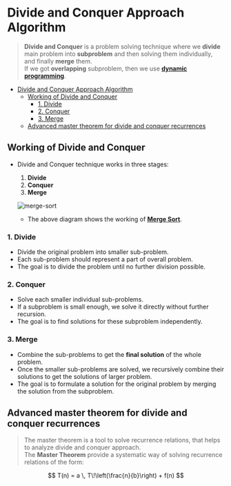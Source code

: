 # Divide and Conquer Approach Algorithm

> **Divide and Conquer** is a problem solving technique where we **divide** main problem into **subproblem** and then solving them individually, and finally **merge** them. \
> If we got **overlapping** subproblem, then we use [**dynamic programming**](../03_dynamic-programming/main.md).

- [Divide and Conquer Approach Algorithm](#divide-and-conquer-approach-algorithm)
  - [Working of Divide and Conquer](#working-of-divide-and-conquer)
    - [1. Divide](#1-divide)
    - [2. Conquer](#2-conquer)
    - [3. Merge](#3-merge)
  - [Advanced master theorem for divide and conquer recurrences](#advanced-master-theorem-for-divide-and-conquer-recurrences)

## Working of Divide and Conquer

- Divide and Conquer technique works in three stages:
    1. **Divide**
    2. **Conquer**
    3. **Merge**

    ![merge-sort](https://media.geeksforgeeks.org/wp-content/uploads/20240501171531/Working-of-Divide-and-Conquer-Algorithm.webp)

  - The above diagram shows the working of [**Merge Sort**](../../02_array/01_sorting/algo/merge-sort/main.cpp).

### 1. Divide

- Divide the original problem into smaller sub-problem.
- Each sub-problem should represent a part of overall problem.
- The goal is to divide the problem until no further division possible. 

### 2. Conquer

- Solve each smaller individual sub-problems.
- If a subproblem is small enough, we solve it directly without further recursion.
- The goal is to find solutions for these subproblem independently.

### 3. Merge

- Combine the sub-problems to get the **final solution** of the whole problem.
- Once the smaller sub-problems are solved, we recursively combine their solutions to get the solutions of larger problem.
- The goal is to formulate a solution for the original problem by merging the solution from the subproblem.

## Advanced master theorem for divide and conquer recurrences

> The master theorem is a tool to solve recurrence relations, that helps to analyze divide and conquer approach. \
> The **Master Theorem** provide a systematic way of solving recurrence relations of the form:

$$
T(n) = a \, T\!\left(\frac{n}{b}\right) + f(n)
$$


